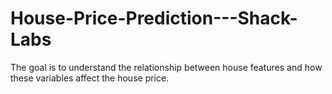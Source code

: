 # House-Price-Prediction---Shack-Labs
The goal is to understand the relationship between house features and how these variables affect the house price.
